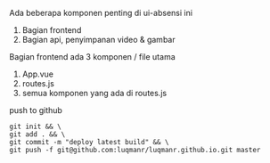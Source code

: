 Ada beberapa komponen penting di ui-absensi ini

1. Bagian frontend
2. Bagian api, penyimpanan video & gambar

Bagian frontend ada 3 komponen / file utama

1. App.vue
2. routes.js
3. semua komponen yang ada di routes.js

push to github
```
git init && \
git add . && \
git commit -m "deploy latest build" && \
git push -f git@github.com:luqmanr/luqmanr.github.io.git master
```